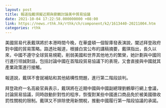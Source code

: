```yaml
---
layout: post
title: 報道指戴琪擬近期與劉鶴討論美中貿易協議
date: 2021-10-04 17:22:58.000000000 +08:00
link: https://news.rthk.hk/rthk/ch/component/k2/1613440-20211004.htm
categories: rthk
---
```


美國貿易代表戴琪將於本港時間今晚，在華盛頓一個智庫發表演說，闡述拜登政府對中國的貿易策略。路透社報道，根據白宮公布的講稿摘要，戴琪指出，長久以來，中國不遵守全球貿易規範，削弱美國和世界其他地方的繁榮，她計劃與中國同行進行坦誠對話，包括討論中國在首階段貿易協議下的表現，又會直接與中國就其產業政策進行接觸。

報道說，戴琪不會就補貼和其他結構性問題，進行第二階段談判。

拜登政府一名高級官員表示，戴琪將在近期中國與中國副總理劉鶴舉行網上會議，討論貿易協議，同時啟動針對性的程序，恢復對某些中國進口商品免於被美國徵收罰性關稅的限制。戴琪又不排除使用新關稅，推動中國履行第一階段協議的承諾。
